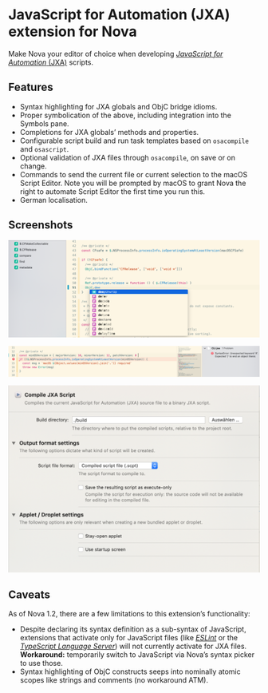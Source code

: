 # JavaScript for Automation (JXA) extension for Nova

Make Nova your editor of choice when developing [_JavaScript for Automation_ (JXA)](https://developer.apple.com/library/archive/releasenotes/InterapplicationCommunication/RN-JavaScriptForAutomation/Articles/OSX10-11.html) scripts.

## Features

- Syntax highlighting for JXA globals and ObjC bridge idioms.
- Proper symbolication of the above, including integration into the Symbols pane.
- Completions for JXA globals’ methods and properties.
- Configurable script build and run task templates based on `osacompile` and `osascript`.
- Optional validation of JXA files through `osacompile`, on save or on change.
- Commands to send the current file or current selection to the macOS Script Editor. Note you will be prompted by macOS to grant Nova the right to automate Script Editor the first time you run this.
- German localisation.

## Screenshots

![JXA.nova syntax features](https://raw.githubusercontent.com/kopischke/JXA.nova/main/img/jxa-syntax-features.png)

![JXA.nova diagnostics feature](https://raw.githubusercontent.com/kopischke/JXA.nova/main/img/jxa-diagnostics-feature.png)

![JXA,nova build task settings](https://raw.githubusercontent.com/kopischke/JXA.nova/main/img/jxa-task-build-settings.png)

## Caveats

As of Nova 1.2, there are a few limitations to this extension’s functionality:

- Despite declaring its syntax definition as a sub-syntax of JavaScript, extensions that activate only for JavaScript files (like [_ESLint_](nova://extension/?id=apexskier.eslint&name=ESLint) or the [_TypeScript Language Server_](nova://extension/?id=apexskier.typescript&name=TypeScript)) will not currently activate for JXA files. **Workaround:** temporarily switch to JavaScript via Nova’s syntax picker to use those.
- Syntax highlighting of ObjC constructs seeps into nominally atomic scopes like strings and comments (no workaround ATM).
